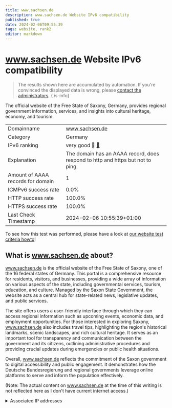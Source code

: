 ```yaml
---
title: www.sachsen.de
description: www.sachsen.de Website IPv6 compatibility
published: true
date: 2024-02-06T09:55:39
tags: website, rank2
editor: markdown
---
```


# www.sachsen.de Website IPv6 compatibility

> The results shown here are accumulated by automation. If you're convinced the displayed data is wrong, please [contact the administrators](/howto/chat). 
{.is-info}

The official website of the Free State of Saxony, Germany, provides regional government information, services, and insights into cultural heritage, economy, and tourism.


|   |   |
| - | - |
| Domainname | www.sachsen.de
| Category | Germany |
| IPv6 ranking | very good :2nd_place_medal: [🔗](/howto/ranking) |
| Explanation | The domain has an AAAA record, does respond to http and https but not to ping. |
| Amount of AAAA records for domain | 1 |
| ICMPv6 success rate | 0.0%|
| HTTP success rate | 100.0% |
| HTTPS success rate | 100.0% |
| Last Check Timestamp | 2024-02-06 10:55:39+01:00 |

To see how this test was performed, please have a look at [our website test criteria howto](/howto/testcriteria/website)!


## What is www.sachsen.de about?
www.sachsen.de is the official website of the Free State of Saxony, one of the 16 federal states of Germany. This portal is a comprehensive resource for residents, visitors, and businesses, providing a wide array of information on various aspects of the state, including governmental services, tourism, education, and culture. Managed by the Saxon State Government, the website acts as a central hub for state-related news, legislative updates, and public services.

The site offers users a user-friendly interface through which they can access regional information such as upcoming events, economic data, and employment opportunities. For those interested in exploring Saxony, www.sachsen.de also includes travel tips, highlighting the region's historical landmarks, scenic landscapes, and rich cultural heritage. It serves as an important tool for transparency and communication between the government and its citizens, outlining administrative procedures and providing crucial updates during emergencies or public health situations.

Overall, www.sachsen.de reflects the commitment of the Saxon government to digital accessibility and public engagement. It demonstrates how the Deutsche Bundesregierung and regional governments leverage online platforms to serve and inform the population effectively.

(Note: The actual content on www.sachsen.de at the time of this writing is not reflected here as I don't have current internet access.)



<details>
<summary>Associated IP addresses</summary>

2a02:101c:1800:1306::196

</details>
